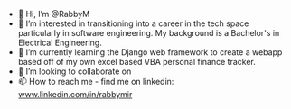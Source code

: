 - 👋 Hi, I’m @RabbyM
- 👀 I’m interested in transitioning into a career in the tech space particularly in software engineering. My background is a Bachelor's in Electrical Engineering.
- 🌱 I’m currently learning the Django web framework to create a webapp based off of my own excel based VBA personal finance tracker. 
- 💞️ I’m looking to collaborate on 
- 📫 How to reach me - find me on linkedin: www.linkedin.com/in/rabbymir

<!---
RabbyM/RabbyM is a ✨ special ✨ repository because its `README.md` (this file) appears on your GitHub profile.
You can click the Preview link to take a look at your changes.
--->
